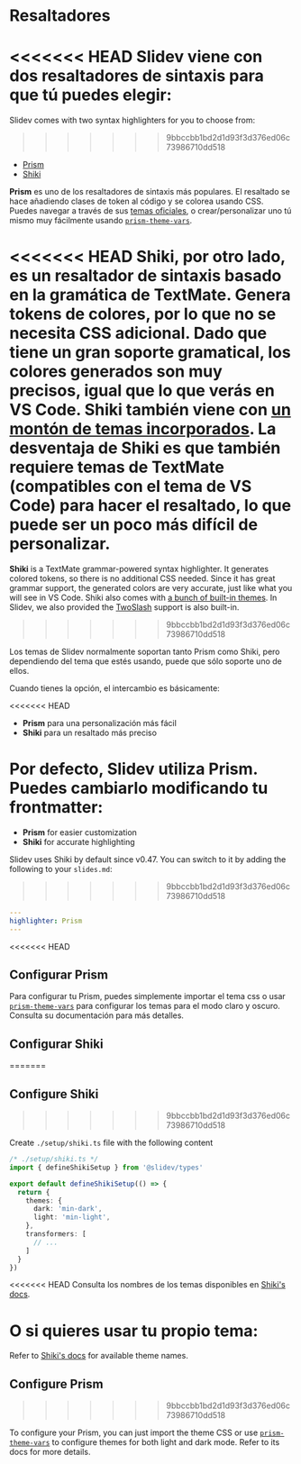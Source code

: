 # Resaltadores

<<<<<<< HEAD
Slidev viene con dos resaltadores de sintaxis para que tú puedes elegir:
=======
Slidev comes with two syntax highlighters for you to choose from:
>>>>>>> 9bbccbb1bd2d1d93f3d376ed06c73986710dd518

- [Prism](https://prismjs.com/)
- [Shiki](https://github.com/shikijs/shiki)

**Prism** es uno de los resaltadores de sintaxis más populares. El resaltado se hace añadiendo clases de token al código y se colorea usando CSS. Puedes navegar a través de sus [temas oficiales](https://github.com/PrismJS/prism-themes), o crear/personalizar uno tú mismo muy fácilmente usando [`prism-theme-vars`](https://github.com/antfu/prism-theme-vars).

<<<<<<< HEAD
**Shiki**, por otro lado, es un resaltador de sintaxis basado en la gramática de TextMate. Genera tokens de colores, por lo que no se necesita CSS adicional. Dado que tiene un gran soporte gramatical, los colores generados son muy precisos, igual que lo que verás en VS Code. Shiki también viene con [un montón de temas incorporados](https://github.com/shikijs/shiki/blob/master/docs/themes.md). La desventaja de Shiki es que también requiere temas de TextMate (compatibles con el tema de VS Code) para hacer el resaltado, lo que puede ser un poco más difícil de personalizar.
=======
**Shiki** is a TextMate grammar-powered syntax highlighter. It generates colored tokens, so there is no additional CSS needed. Since it has great grammar support, the generated colors are very accurate, just like what you will see in VS Code. Shiki also comes with [a bunch of built-in themes](https://shiki.style/themes). In Slidev, we also provided the [TwoSlash](#twoslash-integration) support is also built-in.
>>>>>>> 9bbccbb1bd2d1d93f3d376ed06c73986710dd518

Los temas de Slidev normalmente soportan tanto Prism como Shiki, pero dependiendo del tema que estés usando, puede que sólo soporte uno de ellos.

Cuando tienes la opción, el intercambio es básicamente:

<<<<<<< HEAD
- **Prism** para una personalización más fácil
- **Shiki** para un resaltado más preciso

Por defecto, Slidev utiliza Prism. Puedes cambiarlo modificando tu frontmatter:
=======
- **Prism** for easier customization
- **Shiki** for accurate highlighting

Slidev uses Shiki by default since v0.47. You can switch to it by adding the following to your `slides.md`:
>>>>>>> 9bbccbb1bd2d1d93f3d376ed06c73986710dd518

```yaml
---
highlighter: Prism
---
```

<<<<<<< HEAD
## Configurar Prism

Para configurar tu Prism, puedes simplemente importar el tema css o usar [`prism-theme-vars`](https://github.com/antfu/prism-theme-vars) para configurar los temas para el modo claro y oscuro. Consulta su documentación para más detalles.

## Configurar Shiki
=======
## Configure Shiki
>>>>>>> 9bbccbb1bd2d1d93f3d376ed06c73986710dd518

<Environment type="node" />

Create `./setup/shiki.ts` file with the following content

```ts
/* ./setup/shiki.ts */
import { defineShikiSetup } from '@slidev/types'

export default defineShikiSetup(() => {
  return {
    themes: {
      dark: 'min-dark',
      light: 'min-light',
    },
    transformers: [
      // ...
    ]
  }
})
```

<<<<<<< HEAD
Consulta los nombres de los temas disponibles en [Shiki's docs](https://github.com/shikijs/shiki/blob/master/docs/themes.md#all-themes).

O si quieres usar tu propio tema:
=======
Refer to [Shiki's docs](https://shiki.style) for available theme names.

## Configure Prism
>>>>>>> 9bbccbb1bd2d1d93f3d376ed06c73986710dd518

To configure your Prism, you can just import the theme CSS or use [`prism-theme-vars`](https://github.com/antfu/prism-theme-vars) to configure themes for both light and dark mode. Refer to its docs for more details.

